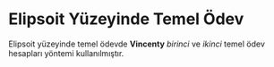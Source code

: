 # Elipsoit Yüzeyinde Temel Ödev

Elipsoit yüzeyinde temel ödevde **Vincenty** *birinci* ve *ikinci* temel ödev hesapları yöntemi kullanılmıştır. 
